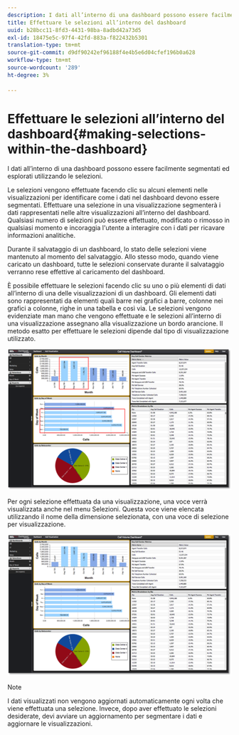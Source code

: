 ```yaml
---
description: I dati all’interno di una dashboard possono essere facilmente segmentati ed esplorati utilizzando le selezioni.
title: Effettuare le selezioni all’interno del dashboard
uuid: b28bcc11-8fd3-4431-98ba-8adbd42a73d5
exl-id: 18475e5c-97f4-42fd-883a-f822432b5301
translation-type: tm+mt
source-git-commit: d9df90242ef96188f4e4b5e6d04cfef196b0a628
workflow-type: tm+mt
source-wordcount: '289'
ht-degree: 3%

---
```


# Effettuare le selezioni all’interno del dashboard{#making-selections-within-the-dashboard}

I dati all’interno di una dashboard possono essere facilmente segmentati ed esplorati utilizzando le selezioni.

Le selezioni vengono effettuate facendo clic su alcuni elementi nelle visualizzazioni per identificare come i dati nel dashboard devono essere segmentati. Effettuare una selezione in una visualizzazione segmenterà i dati rappresentati nelle altre visualizzazioni all’interno del dashboard. Qualsiasi numero di selezioni può essere effettuato, modificato o rimosso in qualsiasi momento e incoraggia l&#39;utente a interagire con i dati per ricavare informazioni analitiche.

Durante il salvataggio di un dashboard, lo stato delle selezioni viene mantenuto al momento del salvataggio. Allo stesso modo, quando viene caricato un dashboard, tutte le selezioni conservate durante il salvataggio verranno rese effettive al caricamento del dashboard.

È possibile effettuare le selezioni facendo clic su uno o più elementi di dati all’interno di una delle visualizzazioni di un dashboard. Gli elementi dati sono rappresentati da elementi quali barre nei grafici a barre, colonne nei grafici a colonne, righe in una tabella e così via. Le selezioni vengono evidenziate man mano che vengono effettuate e le selezioni all’interno di una visualizzazione assegnano alla visualizzazione un bordo arancione. Il metodo esatto per effettuare le selezioni dipende dal tipo di visualizzazione utilizzato.

![](assets/selection_make.png)

Per ogni selezione effettuata da una visualizzazione, una voce verrà visualizzata anche nel menu Selezioni. Questa voce viene elencata utilizzando il nome della dimensione selezionata, con una voce di selezione per visualizzazione.

![](assets/selection_menu.png)

>[!NOTE]
>
>I dati visualizzati non vengono aggiornati automaticamente ogni volta che viene effettuata una selezione. Invece, dopo aver effettuato le selezioni desiderate, devi avviare un aggiornamento per segmentare i dati e aggiornare le visualizzazioni.
